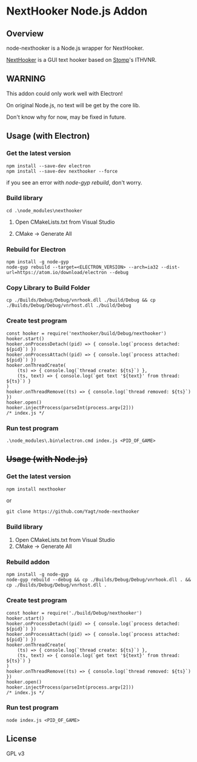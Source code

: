# NextHooker Node.js Addon

## Overview

node-nexthooker is a Node.js wrapper for NextHooker.

[NextHooker](https://github.com/Artikash/NextHooker) is a GUI text hooker based on [Stomp](http://www.hongfire.com/forum/showthread.php/438331-ITHVNR-ITH-with-the-VNR-engine)'s ITHVNR.

## **WARNING**

This addon could only work well with Electron!

On original Node.js, no text will be get by the core lib.

Don't know why for now, may be fixed in future.

## Usage (with Electron)

### Get the latest version

    npm install --save-dev electron
    npm install --save-dev nexthooker --force

if you see an error with *node-gyp rebuild*, don't worry.

### Build library

    cd .\node_modules\nexthooker

1. Open CMakeLists.txt from Visual Studio

2. CMake -> Generate All

### Rebuild for Electron

    npm install -g node-gyp
    node-gyp rebuild --target=<ELECTRON_VERSION> --arch=ia32 --dist-url=https://atom.io/download/electron --debug

### Copy Library to Build Folder

    cp ./Builds/Debug/Debug/vnrhook.dll ./build/Debug && cp ./Builds/Debug/Debug/vnrhost.dll ./build/Debug

### Create test program

    const hooker = require('nexthooker/build/Debug/nexthooker')
    hooker.start()
    hooker.onProcessDetach((pid) => { console.log(`process detached: ${pid}`) })
    hooker.onProcessAttach((pid) => { console.log(`process attached: ${pid}`) })
    hooker.onThreadCreate(
        (ts) => { console.log(`thread create: ${ts}`) },
        (ts, text) => { console.log(`get text '${text}' from thread: ${ts}`) }
    )
    hooker.onThreadRemove((ts) => { console.log(`thread removed: ${ts}`) })
    hooker.open()
    hooker.injectProcess(parseInt(process.argv[2]))
    /* index.js */

### Run test program

    .\node_modules\.bin\electron.cmd index.js <PID_OF_GAME>

## ~~Usage (with Node.js)~~

### Get the latest version

    npm install nexthooker

or

    git clone https://github.com/Yagt/node-nexthooker

### Build library

1. Open CMakeLists.txt from Visual Studio
2. CMake -> Generate All

### Rebuild addon

    npm install -g node-gyp
    node-gyp rebuild --debug && cp ./Builds/Debug/Debug/vnrhook.dll . && cp ./Builds/Debug/Debug/vnrhost.dll .

### Create test program

    const hooker = require('./build/Debug/nexthooker')
    hooker.start()
    hooker.onProcessDetach((pid) => { console.log(`process detached: ${pid}`) })
    hooker.onProcessAttach((pid) => { console.log(`process attached: ${pid}`) })
    hooker.onThreadCreate(
        (ts) => { console.log(`thread create: ${ts}`) },
        (ts, text) => { console.log(`get text '${text}' from thread: ${ts}`) }
    )
    hooker.onThreadRemove((ts) => { console.log(`thread removed: ${ts}`) })
    hooker.open()
    hooker.injectProcess(parseInt(process.argv[2]))
    /* index.js */

### Run test program

    node index.js <PID_OF_GAME>

## License

GPL v3
